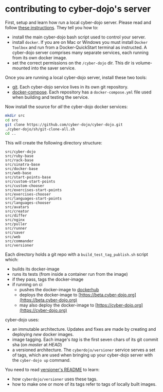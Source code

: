 
# contributing to cyber-dojo's server

First, setup and learn how run a local cyber-dojo server. Please read and follow [these instructions](https://blog.cyber-dojo.org/2014/09/setting-up-your-own-cyber-dojo-server.html). They tell you how to:
- install the main cyber-dojo bash script used to control your server.
- install `docker`. If you are on Mac or Windows you must install `Docker Toolbox` and run from a Docker-QuickStart terminal as instructed. A cyber-dojo server comprises many separate services, each running from its own docker image.
- set the correct permissions on the `/cyber-dojo` dir. This dir is volume-mounted into the saver service.

Once you are running a local cyber-dojo server, install these two tools:
- [git](https://git-scm.com/book/en/v2/Getting-Started-Installing-Git). Each cyber-dojo service lives in its own git repository.
- [docker-compose](https://docs.docker.com/compose/install/). Each repository has a `docker-compose.yml` file used when building and testing the service.

Now install the source for *all* the cyber-dojo docker services:
```bash
mkdir src
cd src
git clone https://github.com/cyber-dojo/cyber-dojo.git
./cyber-dojo/sh/git-clone-all.sh
cd ..
```

This will create the following directory structure:
```
src/cyber-dojo
src/ruby-base
src/rack-base
src/sinatra-base
src/docker-base
src/web-base
src/start-points-base
src/custom-start-points
src/custom-chooser
src/exercises-start-points
src/exercises-chooser
src/languages-start-points
src/languages-chooser
src/avatars
src/creator
src/differ
src/nginx
src/puller
src/runner
src/saver
src/web
src/commander
src/versioner
```


Each directory holds a git repo with a `build_test_tag_publish.sh` script which:
- builds its docker-image
- runs its tests (from inside a container run from the image)
- if they pass, tags the docker-image
- if running on ci
  - pushes the docker-image to [dockerhub](https://hub.docker.com/search/?q=cyberdojo&type=image)
  - deploys the docker-image to [https://beta.cyber-dojo.org](https://beta.cyber-dojo.org)
  - may also deploy the docker-image to [https://cyber-dojo.org](https://cyber-dojo.org)


cyber-dojo uses:
- an immutable architecture. Updates and fixes are made by creating and deploying *new* docker images.
- image tagging. Each image's *tag* is the first seven chars of its git commit sha (on *master* at *HEAD*)
- a versioned architecture. The `cyberdojo/versioner` service serves a set of tags, which are used when bringing up your cyber-dojo server with the `cyber-dojo up` command.


You need to read [versioner's README](https://github.com/cyber-dojo/versioner/blob/master/README.md)
to learn:
- how `cyberdojo/versioner` uses these tags.
- how to make one or more of its tags refer to tags of locally built images.
